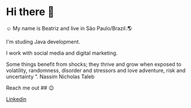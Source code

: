 # Hi there  👋
:relaxed:
My name is Beatriz and live in São Paulo/Brazil.:earth_americas:

I'm studing Java development.

I work with social media and digital marketing.

Some things benefit from shocks; they thrive and grow when exposed to volatility, randomness, disorder and stressors and love adventure, risk and uncertainty ”. 
Nassim Nicholas Taleb    


Reach me out  ## :wink:

[Linkedin](https://www.linkedin.com/in/beatriz2071/) 


